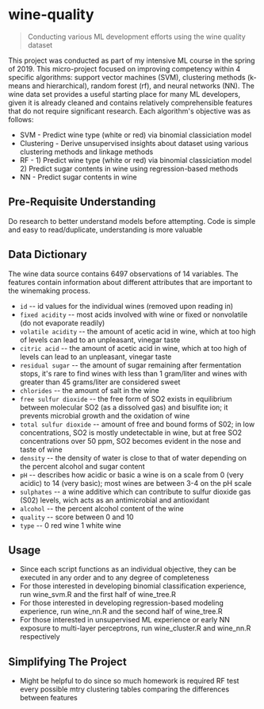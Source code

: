 # wine-quality
>Conducting various ML development efforts using the wine quality dataset

This project was conducted as part of my intensive ML course in the spring of 2019. This micro-project focused on improving competency within 4 specific algorithms: support vector machines (SVM), clustering methods (k-means and hierarchical), random forest (rf), and neural networks (NN). The wine data set provides a useful starting place for many ML developers, given it is already cleaned and contains relatively comprehensible features that do not require significant research. Each algorithm's objective was as follows:
- SVM - Predict wine type (white or red) via binomial classiciation model
- Clustering - Derive unsupervised insights about dataset using various clustering methods and linkage methods
- RF - 1) Predict wine type (white or red) via binomial classiciation model 2) Predict sugar contents in wine using regression-based methods
- NN - Predict sugar contents in wine


Pre-Requisite Understanding 
------
Do research to better understand models before attempting. Code is simple and easy to read/duplicate, understanding is more valuable


Data Dictionary
-------
The wine data source contains 6497 observations of 14 variables. The features contain information about different attributes that are important to the winemaking process. 
- `id` -- id values for the individual wines (removed upon reading in)
- `fixed acidity` -- most acids involved with wine or fixed or nonvolatile (do not evaporate readily)
- `volatile acidity` -- the amount of acetic acid in wine, which at too high of levels can lead to an unpleasant, vinegar taste
- `citric acid` -- the amount of acetic acid in wine, which at too high of levels can lead to an unpleasant, vinegar taste
- `residual sugar` -- the amount of sugar remaining after fermentation stops, it's rare to find wines with less than 1 gram/liter and wines with greater than 45 grams/liter are considered sweet
- `chlorides` -- the amount of salt in the wine
- `free sulfur dioxide` -- the free form of SO2 exists in equilibrium between molecular SO2 (as a dissolved gas) and bisulfite ion; it prevents microbial growth and the oxidation of wine
- `total sulfur dioxide` -- amount of free and bound forms of S02; in low concentrations, SO2 is mostly undetectable in wine, but at free SO2 concentrations over 50 ppm, SO2 becomes evident in the nose and taste of wine
- `density` -- the density of water is close to that of water depending on the percent alcohol and sugar content
- `pH` -- describes how acidic or basic a wine is on a scale from 0 (very acidic) to 14 (very basic); most wines are between 3-4 on the pH scale
- `sulphates` -- a wine additive which can contribute to sulfur dioxide gas (S02) levels, wich acts as an antimicrobial and antioxidant
- `alcohol` -- the percent alcohol content of the wine
- `quality` -- score between 0 and 10
- `type` -- 0 red wine 1 white wine


Usage
-------
- Since each script functions as an individual objective, they can be executed in any order and to any degree of completeness
- For those interested in developing binomial classification experience, run wine_svm.R and the first half of wine_tree.R
- For those interested in developing regression-based modeling experience, run wine_nn.R and the second half of wine_tree.R
- For those interested in unsupervised ML experience or early NN exposure to multi-layer perceptrons, run wine_cluster.R and wine_nn.R respectively


Simplifying The Project
-------
- Might be helpful to do since so much homework is required
RF test every possible mtry 
clustering tables comparing the differences between features
